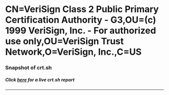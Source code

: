 # CN=VeriSign Class 2 Public Primary Certification Authority - G3,OU=(c) 1999 VeriSign\, Inc. - For authorized use only,OU=VeriSign Trust Network,O=VeriSign\, Inc.,C=US
### Snapshot of crt.sh
##### Click [here](https://crt.sh/?q=Serial_1B4518DD909AF897D3800560BC503CAA) for a live crt.sh report

---
